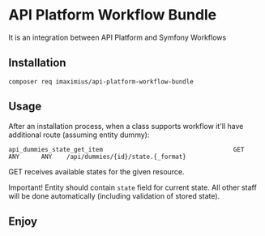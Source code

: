 # API Platform Workflow Bundle

It is an integration between API Platform and Symfony Workflows

## Installation 
`composer req imaximius/api-platform-workflow-bundle`

## Usage
After an installation process, when a class supports workflow it'll have additional route (assuming entity dummy):

`api_dummies_state_get_item                                    GET      ANY      ANY    /api/dummies/{id}/state.{_format}`

GET receives available states for the given resource.

Important! Entity should contain `state` field for current state. All other staff will be done automatically (including validation of stored state).

## Enjoy